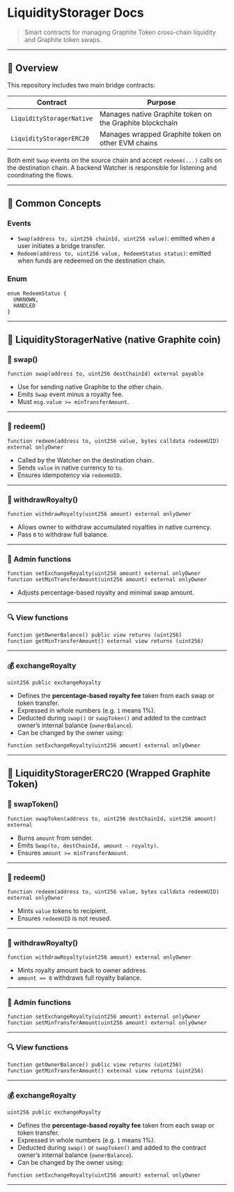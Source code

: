 # LiquidityStorager Docs

> Smart contracts for managing Graphite Token cross-chain liquidity and Graphite token swaps.

---

## 🧱 Overview

This repository includes two main bridge contracts:

| Contract | Purpose |
|---------|--------|
| `LiquidityStoragerNative` | Manages native Graphite token on the Graphite blockchain |
| `LiquidityStoragerERC20` | Manages wrapped Graphite token on other EVM chains |

Both emit `Swap` events on the source chain and accept `redeem(...)` calls on the destination chain. A backend Watcher is responsible for listening and coordinating the flows.

---

## 🔹 Common Concepts

### Events

- `Swap(address to, uint256 chainId, uint256 value)`: emitted when a user initiates a bridge transfer.
- `Redeem(address to, uint256 value, RedeemStatus status)`: emitted when funds are redeemed on the destination chain.

### Enum

```solidity
enum RedeemStatus {
  UNKNOWN,
  HANDLED
}
```

---

## 🔷 LiquidityStoragerNative (native Graphite coin)


### 🔁 swap()

```solidity
function swap(address to, uint256 destChainId) external payable
```

- Use for sending native Graphite to the other chain.
- Emits `Swap` event minus a royalty fee.
- Must `msg.value >= minTransferAmount`.

---

### 🎯 redeem()

```solidity
function redeem(address to, uint256 value, bytes calldata redeemUID) external onlyOwner
```

- Called by the Watcher on the destination chain.
- Sends `value` in native currency to `to`.
- Ensures idempotency via `redeemUID`.

---

### 💸 withdrawRoyalty()

```solidity
function withdrawRoyalty(uint256 amount) external onlyOwner
```

- Allows owner to withdraw accumulated royalties in native currency.
- Pass `0` to withdraw full balance.

---

### 🔐 Admin functions

```solidity
function setExchangeRoyalty(uint256 amount) external onlyOwner
function setMinTransferAmount(uint256 amount) external onlyOwner
```

- Adjusts percentage-based royalty and minimal swap amount.

---

### 🔍 View functions

```solidity
function getOwnerBalance() public view returns (uint256)
function getMinTransferAmount() external view returns (uint256)
```

---

### 💰 exchangeRoyalty

```solidity
uint256 public exchangeRoyalty
```

- Defines the **percentage-based royalty fee** taken from each swap or token transfer.
- Expressed in whole numbers (e.g. `1` means 1%).
- Deducted during `swap()` or `swapToken()` and added to the contract owner’s internal balance (`ownerBalance`).
- Can be changed by the owner using:

```solidity
function setExchangeRoyalty(uint256 amount) external onlyOwner
```

---

## 🔷 LiquidityStoragerERC20 (Wrapped Graphite Token)

### 🔁 swapToken()

```solidity
function swapToken(address to, uint256 destChainId, uint256 amount) external
```

- Burns `amount` from sender.
- Emits `Swap(to, destChainId, amount - royalty)`.
- Ensures `amount >= minTransferAmount`.

---

### 🎯 redeem()

```solidity
function redeem(address to, uint256 value, bytes calldata redeemUID) external onlyOwner
```

- Mints `value` tokens to recipient.
- Ensures `redeemUID` is not reused.

---

### 💸 withdrawRoyalty()

```solidity
function withdrawRoyalty(uint256 amount) external onlyOwner
```

- Mints royalty amount back to owner address.
- `amount == 0` withdraws full royalty balance.

---

### 🔐 Admin functions

```solidity
function setExchangeRoyalty(uint256 amount) external onlyOwner
function setMinTransferAmount(uint256 amount) external onlyOwner
```

---

### 🔍 View functions

```solidity
function getOwnerBalance() public view returns (uint256)
function getMinTransferAmount() external view returns (uint256)
```

---

### 💰 exchangeRoyalty

```solidity
uint256 public exchangeRoyalty
```

- Defines the **percentage-based royalty fee** taken from each swap or token transfer.
- Expressed in whole numbers (e.g. `1` means 1%).
- Deducted during `swap()` or `swapToken()` and added to the contract owner’s internal balance (`ownerBalance`).
- Can be changed by the owner using:

```solidity
function setExchangeRoyalty(uint256 amount) external onlyOwner
```

---
